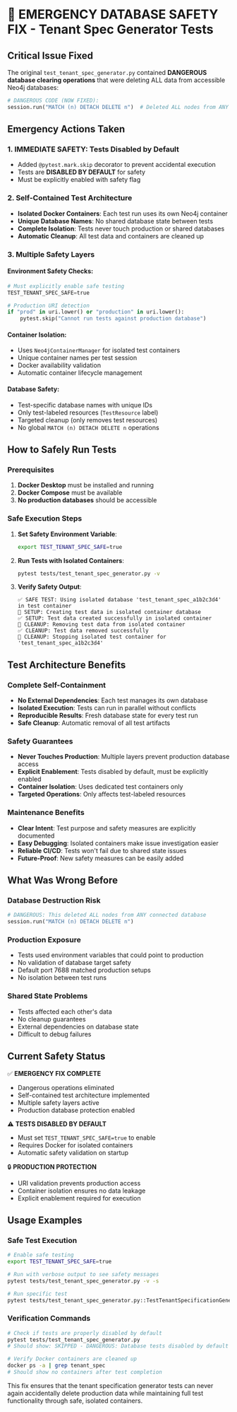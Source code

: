 # 🚨 EMERGENCY DATABASE SAFETY FIX - Tenant Spec Generator Tests

## Critical Issue Fixed

The original `test_tenant_spec_generator.py` contained **DANGEROUS database clearing operations** that were deleting ALL data from accessible Neo4j databases:

```python
# DANGEROUS CODE (NOW FIXED):
session.run("MATCH (n) DETACH DELETE n")  # Deleted ALL nodes from ANY connected database!
```

## Emergency Actions Taken

### 1. **IMMEDIATE SAFETY**: Tests Disabled by Default
- Added `@pytest.mark.skip` decorator to prevent accidental execution
- Tests are **DISABLED BY DEFAULT** for safety
- Must be explicitly enabled with safety flag

### 2. **Self-Contained Test Architecture**
- **Isolated Docker Containers**: Each test run uses its own Neo4j container
- **Unique Database Names**: No shared database state between tests
- **Complete Isolation**: Tests never touch production or shared databases
- **Automatic Cleanup**: All test data and containers are cleaned up

### 3. **Multiple Safety Layers**

#### Environment Safety Checks:
```python
# Must explicitly enable safe testing
TEST_TENANT_SPEC_SAFE=true

# Production URI detection
if "prod" in uri.lower() or "production" in uri.lower():
    pytest.skip("Cannot run tests against production database")
```

#### Container Isolation:
- Uses `Neo4jContainerManager` for isolated test containers
- Unique container names per test session
- Docker availability validation
- Automatic container lifecycle management

#### Database Safety:
- Test-specific database names with unique IDs
- Only test-labeled resources (`TestResource` label)
- Targeted cleanup (only removes test resources)
- No global `MATCH (n) DETACH DELETE n` operations

## How to Safely Run Tests

### Prerequisites
1. **Docker Desktop** must be installed and running
2. **Docker Compose** must be available
3. **No production databases** should be accessible

### Safe Execution Steps

1. **Set Safety Environment Variable**:
   ```bash
   export TEST_TENANT_SPEC_SAFE=true
   ```

2. **Run Tests with Isolated Containers**:
   ```bash
   pytest tests/test_tenant_spec_generator.py -v
   ```

3. **Verify Safety Output**:
   ```
   ✅ SAFE TEST: Using isolated database 'test_tenant_spec_a1b2c3d4' in test container
   🔄 SETUP: Creating test data in isolated container database
   ✅ SETUP: Test data created successfully in isolated container
   🧹 CLEANUP: Removing test data from isolated container
   ✅ CLEANUP: Test data removed successfully
   🧹 CLEANUP: Stopping isolated test container for 'test_tenant_spec_a1b2c3d4'
   ```

## Test Architecture Benefits

### Complete Self-Containment
- **No External Dependencies**: Each test manages its own database
- **Isolated Execution**: Tests can run in parallel without conflicts
- **Reproducible Results**: Fresh database state for every test run
- **Safe Cleanup**: Automatic removal of all test artifacts

### Safety Guarantees
- **Never Touches Production**: Multiple layers prevent production database access
- **Explicit Enablement**: Tests disabled by default, must be explicitly enabled
- **Container Isolation**: Uses dedicated test containers only
- **Targeted Operations**: Only affects test-labeled resources

### Maintenance Benefits
- **Clear Intent**: Test purpose and safety measures are explicitly documented
- **Easy Debugging**: Isolated containers make issue investigation easier
- **Reliable CI/CD**: Tests won't fail due to shared state issues
- **Future-Proof**: New safety measures can be easily added

## What Was Wrong Before

### Database Destruction Risk
```python
# DANGEROUS: This deleted ALL nodes from ANY connected database
session.run("MATCH (n) DETACH DELETE n")
```

### Production Exposure
- Tests used environment variables that could point to production
- No validation of database target safety
- Default port 7688 matched production setups
- No isolation between test runs

### Shared State Problems
- Tests affected each other's data
- No cleanup guarantees
- External dependencies on database state
- Difficult to debug failures

## Current Safety Status

✅ **EMERGENCY FIX COMPLETE**
- Dangerous operations eliminated
- Self-contained test architecture implemented
- Multiple safety layers active
- Production database protection enabled

⚠️ **TESTS DISABLED BY DEFAULT**
- Must set `TEST_TENANT_SPEC_SAFE=true` to enable
- Requires Docker for isolated containers
- Automatic safety validation on startup

🔒 **PRODUCTION PROTECTION**
- URI validation prevents production access
- Container isolation ensures no data leakage
- Explicit enablement required for execution

## Usage Examples

### Safe Test Execution
```bash
# Enable safe testing
export TEST_TENANT_SPEC_SAFE=true

# Run with verbose output to see safety messages
pytest tests/test_tenant_spec_generator.py -v -s

# Run specific test
pytest tests/test_tenant_spec_generator.py::TestTenantSpecificationGenerator::test_spec_file_created_and_resource_limit -v
```

### Verification Commands
```bash
# Check if tests are properly disabled by default
pytest tests/test_tenant_spec_generator.py
# Should show: SKIPPED - DANGEROUS: Database tests disabled by default for safety

# Verify Docker containers are cleaned up
docker ps -a | grep tenant_spec
# Should show no containers after test completion
```

This fix ensures that the tenant specification generator tests can never again accidentally delete production data while maintaining full test functionality through safe, isolated containers.